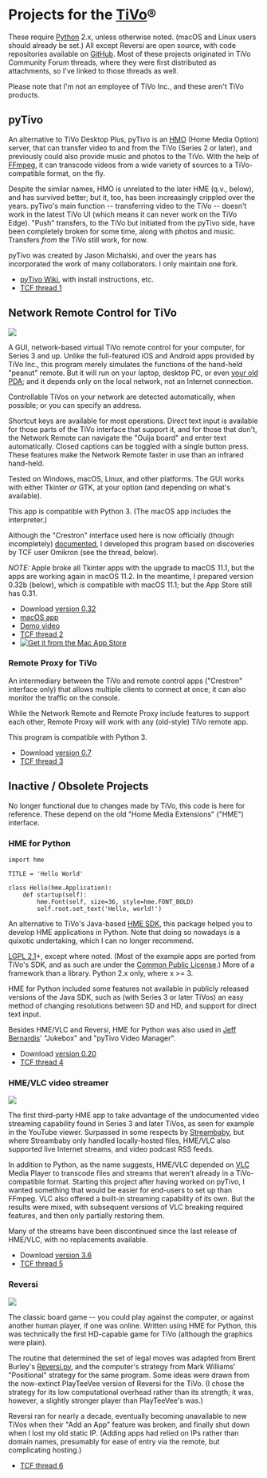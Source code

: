 Projects for the [TiVo]®
========================

These require [Python] 2.x, unless otherwise noted. (macOS and Linux 
users should already be set.) All except Reversi are open source, with 
code repositories available on [GitHub]. Most of these projects 
originated in TiVo Community Forum threads, where they were first 
distributed as attachments, so I've linked to those threads as well.

Please note that I'm not an employee of TiVo Inc., and these aren't
TiVo products.


pyTivo
------

An alternative to TiVo Desktop Plus, pyTivo is an [HMO] (Home Media 
Option) server, that can transfer video to and from the TiVo (Series 2 
or later), and previously could also provide music and photos to the 
TiVo. With the help of [FFmpeg], it can transcode videos from a wide 
variety of sources to a TiVo-compatible format, on the fly.

Despite the similar names, HMO is unrelated to the later HME (q.v.,
below), and has survived better; but it, too, has been increasingly
crippled over the years. pyTivo's main function -- transferring video to
the TiVo -- doesn't work in the latest TiVo UI (which means it can never
work on the TiVo Edge). "Push" transfers, to the TiVo but initiated from
the pyTivo side, have been completely broken for some time, along with
photos and music. Transfers _from_ the TiVo still work, for now.

pyTivo was created by Jason Michalski, and over the years has
incorporated the work of many collaborators. I only maintain one
fork.

* [pyTivo Wiki], with install instructions, etc.
* [TCF thread 1]


Network Remote Control for TiVo
-------------------------------

![](remote.jpg)

A GUI, network-based virtual TiVo remote control for your computer, for 
Series 3 and up. Unlike the full-featured iOS and Android apps provided 
by TiVo Inc., this program merely simulates the functions of the 
hand-held "peanut" remote. But it will run on your laptop, desktop PC, 
or even [your old PDA]; and it depends only on the local network, not an 
Internet connection.

Controllable TiVos on your network are detected automatically, when
possible; or you can specify an address.

Shortcut keys are available for most operations. Direct text input is
available for those parts of the TiVo interface that support it, and for
those that don't, the Network Remote can navigate the "Ouija board" and
enter text automatically. Closed captions can be toggled with a single
button press. These features make the Network Remote faster in use than
an infrared hand-held.

Tested on Windows, macOS, Linux, and other platforms. The GUI works with 
either Tkinter _or_ GTK, at your option (and depending on what's 
available).

This app is compatible with Python 3. (The macOS app includes the
interpreter.)

Although the "Crestron" interface used here is now officially (though 
incompletely) [documented], I developed this program based on 
discoveries by TCF user Omikron (see the thread, below).

*NOTE:* Apple broke all Tkinter apps with the upgrade to macOS 11.1, but 
the apps are working again in macOS 11.2. In the meantime, I prepared 
version 0.32b (below), which _is_ compatible with macOS 11.1; but the 
App Store still has 0.31.

* Download [version 0.32]
* [macOS app]
* [Demo video]
* [TCF thread 2]
* [![Get it from the Mac App Store](appstore.svg)](https://itunes.apple.com/us/app/network-remote-for-tivo/id914331224?ls=1&amp;mt=12)


### Remote Proxy for TiVo

An intermediary between the TiVo and remote control apps ("Crestron"
interface only) that allows multiple clients to connect at once; it can
also monitor the traffic on the console.

While the Network Remote and Remote Proxy include features to support
each other, Remote Proxy will work with any (old-style) TiVo remote
app.

This program is compatible with Python 3.

* Download [version 0.7]
* [TCF thread 3]


Inactive / Obsolete Projects
----------------------------

No longer functional due to changes made by TiVo, this code is here for
reference. These depend on the old "Home Media Extensions" ("HME")
interface.


### HME for Python

```
import hme

TITLE = 'Hello World'

class Hello(hme.Application):
    def startup(self):
        hme.Font(self, size=36, style=hme.FONT_BOLD)
        self.root.set_text('Hello, world!')
```

An alternative to TiVo's Java-based [HME SDK], this package helped you 
to develop HME applications in Python. Note that doing so nowadays is a 
quixotic undertaking, which I can no longer recommend.

[LGPL 2.1]+, except where noted. (Most of the example apps are ported 
from TiVo's SDK, and as such are under the [Common Public License].) 
More of a framework than a library. Python 2.x only, where x >= 3.

HME for Python included some features not available in publicly
released versions of the Java SDK, such as (with Series 3 or later
TiVos) an easy method of changing resolutions between SD and HD, and
support for direct text input.

Besides HME/VLC and Reversi, HME for Python was also used in [Jeff 
Bernardis]' "Jukebox" and "pyTivo Video Manager".

* Download [version 0.20]
* [TCF thread 4]


### HME/VLC video streamer

![](hmevlc.png)

The first third-party HME app to take advantage of the undocumented 
video streaming capability found in Series 3 and later TiVos, as seen 
for example in the YouTube viewer. Surpassed in some respects by 
[Streambaby], but where Streambaby only handled locally-hosted files, 
HME/VLC also supported live Internet streams, and video podcast RSS 
feeds.

In addition to Python, as the name suggests, HME/VLC depended on [VLC] 
Media Player to transcode files and streams that weren't already in a 
TiVo-compatible format. Starting this project after having worked on 
pyTivo, I wanted something that would be easier for end-users to set up 
than FFmpeg. VLC also offered a built-in streaming capability of its 
own. But the results were mixed, with subsequent versions of VLC 
breaking required features, and then only partially restoring them.

Many of the streams have been discontinued since the last release of
HME/VLC, with no replacements available.

* Download [version 3.6]
* [TCF thread 5]


### Reversi

![](reversi-board.png)

The classic board game -- you could play against the computer, or
against another human player, if one was online. Written using HME for
Python, this was technically the first HD-capable game for TiVo
(although the graphics were plain).

The routine that determined the set of legal moves was adapted from 
Brent Burley's [Reversi.py], and the computer's strategy from Mark 
Williams' "Positional" strategy for the same program. Some ideas were 
drawn from the now-extinct PlayTeeVee version of Reversi for the TiVo. 
(I chose the strategy for its low computational overhead rather than its 
strength; it was, however, a slightly stronger player than PlayTeeVee's 
was.)

Reversi ran for nearly a decade, eventually becoming unavailable to
new TiVos when their "Add an App" feature was broken, and finally shut
down when I lost my old static IP. (Adding apps had relied on IPs rather
than domain names, presumably for ease of entry via the remote, but
complicating hosting.)

* [TCF thread 6]


[TiVo]: https://www.tivo.com/
[Python]: https://www.python.org/
[GitHub]: https://github.com/wmcbrine/
[HMO]: https://pytivo.sourceforge.io/forum/hmo-specifications-t122.html
[FFmpeg]: https://ffmpeg.org/
[pyTivo Wiki]: http://pytivo.org/
[your old PDA]: remote-wince.jpg
[documented]: https://github.com/RogueProeliator/IndigoPlugin-TiVo-Network-Remote/blob/master/Documentation/TiVo_TCP_Network_Remote_Control_Protocol.pdf
[version 0.32]: network-remote-0.32.zip
[version 0.7]: rproxy-0.7.zip
[version 0.20]: hme-python-0.20.zip
[version 3.6]: hme-vlc-3.6.zip
[macOS app]: https://github.com/wmcbrine/tivoremote/releases/download/0.32/network-remote-0.32b.dmg
[Demo video]: https://youtube.com/watch?v=OSAPzpQ9j6I
[HME SDK]: http://tivohme.sourceforge.net/
[LGPL 2.1]: https://www.gnu.org/licenses/lgpl-2.1.html
[Common Public License]: https://en.wikipedia.org/wiki/Common_Public_License
[Jeff Bernardis]: https://github.com/jbernardis
[Streambaby]: https://code.google.com/p/streambaby/
[VLC]: https://www.videolan.org/vlc/index.html
[Reversi.py]: https://github.com/wilbeibi/AI_Reversi/blob/master/reversi.py
[TCF thread 1]: https://www.tivocommunity.com/community/index.php?threads/pytivo-transcoding-server.328459/
[TCF thread 2]: https://www.tivocommunity.com/community/index.php?threads/tivo-ui-control-via-telnet-no-hacking-required.392385/
[TCF thread 3]: https://www.tivocommunity.com/community/index.php?threads/multiple-network-remotes.517604/
[TCF thread 4]: https://www.tivocommunity.com/community/index.php?threads/hme-for-python.382883/
[TCF thread 5]: https://www.tivocommunity.com/community/index.php?threads/hme-vlc-video-streamer-v1-0-watch-nasa-tv-etc.403174/
[TCF thread 6]: https://www.tivocommunity.com/community/index.php?threads/reversi-new-game-on-apps-tv.408432/
